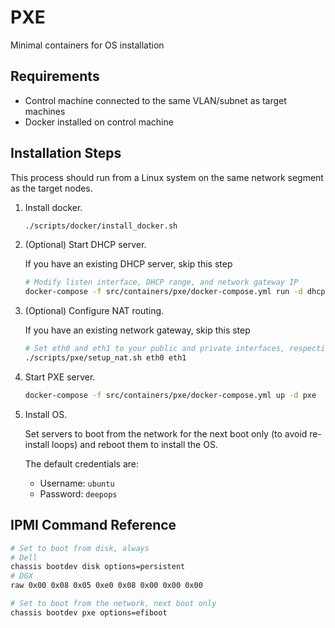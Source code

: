 PXE
===

Minimal containers for OS installation

## Requirements

  * Control machine connected to the same VLAN/subnet as target machines
  * Docker installed on control machine

## Installation Steps

This process should run from a Linux system on the same network segment as the target nodes.

1. Install docker.

   ```sh
   ./scripts/docker/install_docker.sh
   ```

2. (Optional) Start DHCP server.

   If you have an existing DHCP server, skip this step

   ```sh
   # Modify listen interface, DHCP range, and network gateway IP
   docker-compose -f src/containers/pxe/docker-compose.yml run -d dhcp dnsmasq -d --interface=ens192 --dhcp-range=192.168.1.100,192.168.1.199,7200 --dhcp-option=6,8.8.8.8 --dhcp-option=3,192.168.1.1
   ```

3. (Optional) Configure NAT routing.

   If you have an existing network gateway, skip this step

   ```sh
   # Set eth0 and eth1 to your public and private interfaces, respectively
   ./scripts/pxe/setup_nat.sh eth0 eth1
   ```

4. Start PXE server.

   ```sh
   docker-compose -f src/containers/pxe/docker-compose.yml up -d pxe
   ```

5. Install OS.

   Set servers to boot from the network for the next boot only (to avoid re-install loops) and reboot them to install the OS.

   The default credentials are:
   * Username: `ubuntu`
   * Password: `deepops`

## IPMI Command Reference

```sh
# Set to boot from disk, always
# Dell
chassis bootdev disk options=persistent
# DGX
raw 0x00 0x08 0x05 0xe0 0x08 0x00 0x00 0x00

# Set to boot from the network, next boot only
chassis bootdev pxe options=efiboot
```
